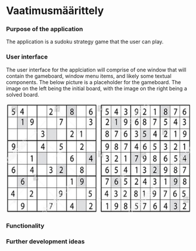 # Vaatimusmäärittely

### Purpose of the application

The application is a sudoku strategy game that the user can play.

### User interface

The user interface for the applciation will comprise of one window that will contain the gameboard, window menu items, and likely some textual components. The below picture is a placeholder for the gameboard. The image on the left being the initial board, with the image on the right being a solved board.

<img src="./kuvat/sudoku.jpg" width="600" height="300" />

### Functionality

### Further development ideas
